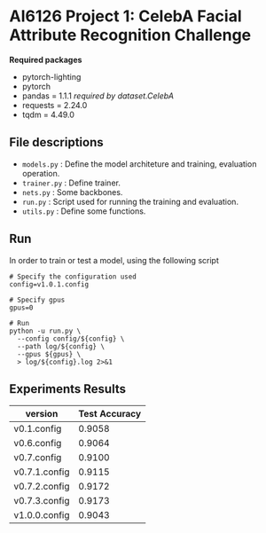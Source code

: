 # AI6126 Project 1: CelebA Facial Attribute Recognition Challenge

**Required packages**

* pytorch-lighting
* pytorch
* pandas = 1.1.1 *required by dataset.CelebA*
* requests = 2.24.0
* tqdm = 4.49.0

## File descriptions

* `models.py` : Define the model architeture and training, evaluation operation.
* `trainer.py` : Define trainer.
* `nets.py` : Some backbones.
* `run.py` : Script used for running the training and evaluation.
* `utils.py` : Define some functions.

## Run

In order to train or test a model, using the following script

```shell
# Specify the configuration used
config=v1.0.1.config

# Specify gpus
gpus=0

# Run
python -u run.py \
  --config config/${config} \
  --path log/${config} \
  --gpus ${gpus} \
  > log/${config}.log 2>&1
```

## Experiments Results

| version | Test Accuracy |
|-----------|-------------|
| v0.1.config | 0.9058 |
| v0.6.config | 0.9064 |
| v0.7.config | 0.9100 |
| v0.7.1.config | 0.9115 |
| v0.7.2.config | 0.9172 |
| v0.7.3.config | 0.9173 |
| v1.0.0.config | 0.9043 |

